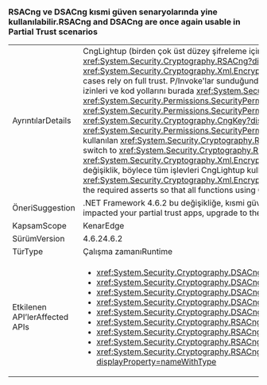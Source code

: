 ### <a name="rsacng-and-dsacng-are-once-again-usable-in-partial-trust-scenarios"></a><span data-ttu-id="ebfd1-101">RSACng ve DSACng kısmi güven senaryolarında yine kullanılabilir.</span><span class="sxs-lookup"><span data-stu-id="ebfd1-101">RSACng and DSACng are once again usable in Partial Trust scenarios</span></span>

|   |   |
|---|---|
|<span data-ttu-id="ebfd1-102">Ayrıntılar</span><span class="sxs-lookup"><span data-stu-id="ebfd1-102">Details</span></span>|<span data-ttu-id="ebfd1-103">CngLightup (birden çok üst düzey şifreleme içinde kullanılan API'leri gibi <xref:System.Security.Cryptography.Xml.EncryptedXml?displayProperty=nameWithType>) ve <xref:System.Security.Cryptography.RSACng?displayProperty=nameWithType> bazı durumlarda, tam güven kullanır.</span><span class="sxs-lookup"><span data-stu-id="ebfd1-103">CngLightup (used in several higher-level crypto apis, such as <xref:System.Security.Cryptography.Xml.EncryptedXml?displayProperty=nameWithType>) and <xref:System.Security.Cryptography.RSACng?displayProperty=nameWithType> in some cases rely on full trust.</span></span> <span data-ttu-id="ebfd1-104">P/Invoke'lar sunduğundan olmadan bunlar <xref:System.Security.Permissions.SecurityPermissionFlag.UnmanagedCode?displayProperty=nameWithType> izinleri ve kod yollarını burada <xref:System.Security.Cryptography.CngKey?displayProperty=nameWithType> için izni taleplerine sahiptir <xref:System.Security.Permissions.SecurityPermissionFlag.UnmanagedCode?displayProperty=nameWithType>.</span><span class="sxs-lookup"><span data-stu-id="ebfd1-104">These include P/Invokes without asserting <xref:System.Security.Permissions.SecurityPermissionFlag.UnmanagedCode?displayProperty=nameWithType> permissions, and code paths where <xref:System.Security.Cryptography.CngKey?displayProperty=nameWithType> has permission demands for <xref:System.Security.Permissions.SecurityPermissionFlag.UnmanagedCode?displayProperty=nameWithType>.</span></span> <span data-ttu-id="ebfd1-105">.NET Framework 4.6.2 ile başlayarak, CngLightup geçmek için kullanılan <xref:System.Security.Cryptography.RSACng?displayProperty=nameWithType> mümkün olan her yerde.</span><span class="sxs-lookup"><span data-stu-id="ebfd1-105">Starting with the .NET Framework 4.6.2, CngLightup was used to switch to <xref:System.Security.Cryptography.RSACng?displayProperty=nameWithType> wherever possible.</span></span> <span data-ttu-id="ebfd1-106">Sonuç olarak, kısmi güven uygulamaları, başarılı bir şekilde kullanılan <xref:System.Security.Cryptography.Xml.EncryptedXml?displayProperty=nameWithType> başarısız ve throw başladığı <xref:System.Security.SecurityException> özel durumlar. Bu değişiklik, böylece tüm işlevleri CngLightup kullanarak gerekli izinlere sahip gerekli onaylar ekler.</span><span class="sxs-lookup"><span data-stu-id="ebfd1-106">As a result, partial trust apps that successfully used <xref:System.Security.Cryptography.Xml.EncryptedXml?displayProperty=nameWithType> began to fail and throw <xref:System.Security.SecurityException> exceptions.This change adds the required asserts so that all functions using CngLightup have the required permissions.</span></span>|
|<span data-ttu-id="ebfd1-107">Öneri</span><span class="sxs-lookup"><span data-stu-id="ebfd1-107">Suggestion</span></span>|<span data-ttu-id="ebfd1-108">.NET Framework 4.6.2 bu değişikliğe, kısmi güven uygulamaları olumsuz etkilediği, .NET Framework 4.7.1 yükseltin.</span><span class="sxs-lookup"><span data-stu-id="ebfd1-108">If this change in the .NET Framework 4.6.2 has negatively impacted your partial trust apps, upgrade to the .NET Framework 4.7.1.</span></span>|
|<span data-ttu-id="ebfd1-109">Kapsam</span><span class="sxs-lookup"><span data-stu-id="ebfd1-109">Scope</span></span>|<span data-ttu-id="ebfd1-110">Kenar</span><span class="sxs-lookup"><span data-stu-id="ebfd1-110">Edge</span></span>|
|<span data-ttu-id="ebfd1-111">Sürüm</span><span class="sxs-lookup"><span data-stu-id="ebfd1-111">Version</span></span>|<span data-ttu-id="ebfd1-112">4.6.2</span><span class="sxs-lookup"><span data-stu-id="ebfd1-112">4.6.2</span></span>|
|<span data-ttu-id="ebfd1-113">Tür</span><span class="sxs-lookup"><span data-stu-id="ebfd1-113">Type</span></span>|<span data-ttu-id="ebfd1-114">Çalışma zamanı</span><span class="sxs-lookup"><span data-stu-id="ebfd1-114">Runtime</span></span>|
|<span data-ttu-id="ebfd1-115">Etkilenen API’ler</span><span class="sxs-lookup"><span data-stu-id="ebfd1-115">Affected APIs</span></span>|<ul><li><xref:System.Security.Cryptography.DSACng.%23ctor(System.Security.Cryptography.CngKey)?displayProperty=nameWithType></li><li><xref:System.Security.Cryptography.DSACng.Key?displayProperty=nameWithType></li><li><xref:System.Security.Cryptography.DSACng.LegalKeySizes?displayProperty=nameWithType></li><li><xref:System.Security.Cryptography.DSACng.CreateSignature(System.Byte[])?displayProperty=nameWithType></li><li><xref:System.Security.Cryptography.DSACng.VerifySignature(System.Byte[],System.Byte[])?displayProperty=nameWithType></li><li><xref:System.Security.Cryptography.RSACng.%23ctor(System.Security.Cryptography.CngKey)?displayProperty=nameWithType></li><li><xref:System.Security.Cryptography.RSACng.Key?displayProperty=nameWithType></li><li><xref:System.Security.Cryptography.RSACng.Decrypt(System.Byte[],System.Security.Cryptography.RSAEncryptionPadding)?displayProperty=nameWithType></li><li><xref:System.Security.Cryptography.RSACng.SignHash(System.Byte[],System.Security.Cryptography.HashAlgorithmName,System.Security.Cryptography.RSASignaturePadding)?displayProperty=nameWithType></li></ul>|

